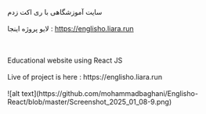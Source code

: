 سایت آموزشگاهی با ری اکت زدم
<br>
</br>
لایو پروژه اینجا : https://englisho.liara.run


<br>
</br>
Educational website using React JS
<br>
</br>
Live of project is here : https://englisho.liara.run       
<br>
</br>
![alt text](https://github.com/mohammadbaghani/Englisho-React/blob/master/Screenshot_2025_01_08-9.png)

